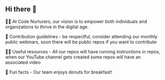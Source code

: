 ## Hi there 👋


🙋‍♀️ At Code Nurturers, our vision is to empower both individuals and organizations to thrive in the digital age.

🌈 Contribution guidelines - be respectful, consider attending our monthly public webinars, soon there will be public repos if you want to contribute

👩‍💻 Useful resources - All our repos will have running instructions in repos, when our YouTube channel gets created some repos will have an associated video

🍿 Fun facts - Our team enjoys donuts for breakfast!


